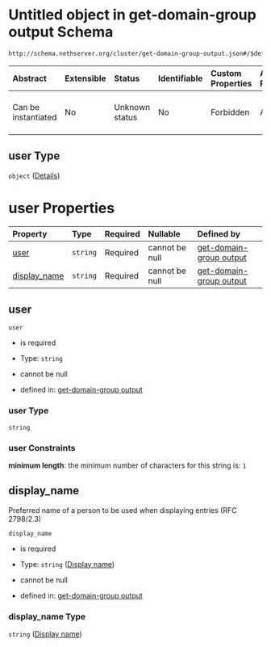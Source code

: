 # Untitled object in get-domain-group output Schema

```txt
http://schema.nethserver.org/cluster/get-domain-group-output.json#/$defs/user
```



| Abstract            | Extensible | Status         | Identifiable | Custom Properties | Additional Properties | Access Restrictions | Defined In                                                                                    |
| :------------------ | :--------- | :------------- | :----------- | :---------------- | :-------------------- | :------------------ | :-------------------------------------------------------------------------------------------- |
| Can be instantiated | No         | Unknown status | No           | Forbidden         | Allowed               | none                | [get-domain-group-output.json\*](cluster/get-domain-group-output.json "open original schema") |

## user Type

`object` ([Details](get-domain-group-output-defs-user.md))

# user Properties

| Property                       | Type     | Required | Nullable       | Defined by                                                                                                                                                                                      |
| :----------------------------- | :------- | :------- | :------------- | :---------------------------------------------------------------------------------------------------------------------------------------------------------------------------------------------- |
| [user](#user)                  | `string` | Required | cannot be null | [get-domain-group output](get-domain-group-output-defs-user-properties-user.md "http://schema.nethserver.org/cluster/get-domain-group-output.json#/$defs/user/properties/user")                 |
| [display\_name](#display_name) | `string` | Required | cannot be null | [get-domain-group output](get-domain-group-output-defs-user-properties-display-name.md "http://schema.nethserver.org/cluster/get-domain-group-output.json#/$defs/user/properties/display_name") |

## user



`user`

*   is required

*   Type: `string`

*   cannot be null

*   defined in: [get-domain-group output](get-domain-group-output-defs-user-properties-user.md "http://schema.nethserver.org/cluster/get-domain-group-output.json#/$defs/user/properties/user")

### user Type

`string`

### user Constraints

**minimum length**: the minimum number of characters for this string is: `1`

## display\_name

Preferred name of a person to be used when displaying entries (RFC 2798/2.3)

`display_name`

*   is required

*   Type: `string` ([Display name](get-domain-group-output-defs-user-properties-display-name.md))

*   cannot be null

*   defined in: [get-domain-group output](get-domain-group-output-defs-user-properties-display-name.md "http://schema.nethserver.org/cluster/get-domain-group-output.json#/$defs/user/properties/display_name")

### display\_name Type

`string` ([Display name](get-domain-group-output-defs-user-properties-display-name.md))
